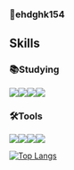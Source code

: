 

### 🌱ehdghk154

## Skills
### 📚Studying
<img src="https://img.shields.io/badge/Java-#007396?style=flat-square&logo=java&logoColor=white"/><img src="https://img.shields.io/badge/JavaScript-#F7DF1E?style=flat-square&logo=javascript&logoColor=white"/><img src="https://img.shields.io/badge/HTML5-#E34F26?style=flat-square&logo=html5&logoColor=white"/><img src="https://img.shields.io/badge/CSS-#1572B6?style=flat-square&logo=css3&logoColor=white"/>

### 🛠Tools
<img src="https://img.shields.io/badge/Eclipse-#2C2255?style=flat-square&logo=eclipseide&logoColor=white"/><img src="https://img.shields.io/badge/Apache Tomcat-#F8DC75?style=flat-square&logo=apachetomcat&logoColor=white"/><img src="https://img.shields.io/badge/Oracle-#F80000?style=flat-square&logo=oracle&logoColor=white"/><img src="https://img.shields.io/badge/Android-#3DDC84?style=flat-square&logo=android&logoColor=white"/>

[![Top Langs](https://github-readme-stats.vercel.app/api/top-langs/?username=ehdghk154&layout=compact)](https://github.com/ehdghk154/github-readme-stats)


<!--
**ehdghk154/ehdghk154** is a ✨ _special_ ✨ repository because its `README.md` (this file) appears on your GitHub profile.

Here are some ideas to get you started:

- 🔭 I’m currently working on ...
- 🌱 I’m currently learning ...
- 👯 I’m looking to collaborate on ...
- 🤔 I’m looking for help with ...
- 💬 Ask me about ...
- 📫 How to reach me: ...
- 😄 Pronouns: ...
- ⚡ Fun fact: ...
-->
